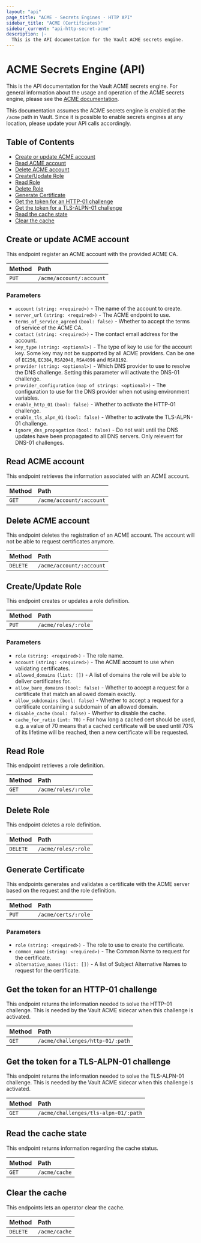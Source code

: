```yaml
---
layout: "api"
page_title: "ACME - Secrets Engines - HTTP API"
sidebar_title: "ACME (Certificates)"
sidebar_current: "api-http-secret-acme"
description: |-
  This is the API documentation for the Vault ACME secrets engine.
---
```


# ACME Secrets Engine (API)

This is the API documentation for the Vault ACME secrets engine. For general
information about the usage and operation of the ACME secrets engine, please see
the [ACME documentation](/docs/secrets/acme/index.html).

This documentation assumes the ACME secrets engine is enabled at the `/acme` path
in Vault. Since it is possible to enable secrets engines at any location, please
update your API calls accordingly.

## Table of Contents

* [Create or update ACME account](#create-or-update-acme-account)
* [Read ACME account](#read-acme-account)
* [Delete ACME account](#delete-acme-account)
* [Create/Update Role](#create-update-role)
* [Read Role](#read-role)
* [Delete Role](#delete-role)
* [Generate Certificate](#generate-certificate)
* [Get the token for an HTTP-01 challenge](#get-the-token-for-an-http-01-challenge)
* [Get the token for a TLS-ALPN-01 challenge](#get-the-token-for-a-tls-alpn-01-challenge)
* [Read the cache state](#read-the-cache-state)
* [Clear the cache](#clear-the-cache)

## Create or update ACME account

This endpoint register an ACME account with the provided ACME CA.

| Method   | Path                      |
| :------- | :------------------------ |
| `PUT`    | `/acme/account/:account`  |


### Parameters

- `account` `(string: <required>)` - The name of the account to create.
- `server_url` `(string: <required>)` - The ACME endpoint to use.
- `terms_of_service_agreed` `(bool: false)` - Whether to accept the terms of service of the ACME CA.
- `contact` `(string: <required>)` - The contact email address for the account.
- `key_type` `(string: <optional>)` - The type of key to use for the account key. Some key may not be supported by all ACME providers. Can be one of `EC256`, `EC384`, `RSA2048`, `RSA4096` and `RSA8192`.
- `provider` `(string: <optional>)` - Which DNS provider to use to resolve the DNS challenge. Setting this parameter will activate the DNS-01 challenge.
- `provider_configuration` `(map of strings: <optional>)` - The configuration to use for the DNS provider when not using environment variables.
- `enable_http_01` `(bool: false)` - Whether to activate the HTTP-01 challenge.
- `enable_tls_alpn_01` `(bool: false)` - Whether to activate the TLS-ALPN-01 challenge.
- `ignore_dns_propagation` `(bool: false)` - Do not wait until the DNS updates have been propagated to all DNS servers. Only relevent for DNS-01 challenges.

## Read ACME account

This endpoint retrieves the information associated with an ACME account.

| Method | Path                     |
| :----- | :----------------------- |
| `GET`  | `/acme/account/:account` |

## Delete ACME account

This endpoint deletes the registration of an ACME account. The account will not
be able to request certificates anymore.

| Method    | Path                     |
| :-------- | :----------------------- |
| `DELETE`  | `/acme/account/:account` |

## Create/Update Role

This endpoint creates or updates a role definition.

| Method | Path                 |
| :----- | :------------------- |
| `PUT`  | `/acme/roles/:role`  |

### Parameters

- `role` `(string: <required>)` - The role name.
- `account` `(string: <required>)` - The ACME account to use when validating certificates.
- `allowed_domains` `(list: [])` - A list of domains the role will be able to deliver certificates for.
- `allow_bare_domains` `(bool: false)` - Whether to accept a request for a certificate that match an allowed domain exactly.
- `allow_subdomains` `(bool: false)` - Whether to accept a request for a certificate containiing a subdomain of an allowed domain.
- `disable_cache` `(bool: false)` - Whether to disable the cache.
- `cache_for_ratio` `(int: 70)` - For how long a cached cert should be used, e.g. a value of 70 means that a cached certificate will be used until 70% of its lifetime will be reached, then a new certificate will be requested.

## Read Role

This endpoint retrieves a role definition.

| Method | Path                 |
| :----- | :------------------- |
| `GET`  | `/acme/roles/:role`  |

## Delete Role

This endpoint deletes a role definition.

| Method    | Path                 |
| :-------- | :------------------- |
| `DELETE`  | `/acme/roles/:role`  |

## Generate Certificate

This endpoints generates and validates a certificate with the ACME server based
on the request and the role definition.

| Method | Path                 |
| :----- | :------------------- |
| `PUT`  | `/acme/certs/:role`  |

### Parameters

- `role` `(string: <required>)` - The role to use to create the certificate.
- `common_name` `(string: <required>)` - The Common Name to request for the certificate.
- `alternative_names` `(list: [])` - A list of Subject Alternative Names to request for the certificate.

## Get the token for an HTTP-01 challenge

This endpoint returns the information needed to solve the HTTP-01 challenge.
This is needed by the Vault ACME sidecar when this challenge is activated.

| Method | Path                                  |
| :----- | :------------------------------------ |
| `GET`  | `/acme/challenges/http-01/:path`      |

## Get the token for a TLS-ALPN-01 challenge

This endpoint returns the information needed to solve the TLS-ALPN-01 challenge.
This is needed by the Vault ACME sidecar when this challenge is activated.

| Method | Path                                  |
| :----- | :------------------------------------ |
| `GET`  | `/acme/challenges/tls-alpn-01/:path`  |

## Read the cache state

This endpoint returns information regarding the cache status.

| Method | Path               |
| :----- | :----------------- |
| `GET`  | `/acme/cache`      |

## Clear the cache

This endpoints lets an operator clear the cache.

| Method    | Path               |
| :-------- | :----------------- |
| `DELETE`  | `/acme/cache`      |
